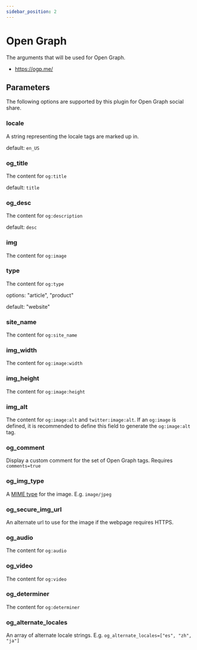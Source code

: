 ```yaml
---
sidebar_position: 2
---
```


# Open Graph
The arguments that will be used for Open Graph.

- https://ogp.me/

## Parameters
The following options are supported by this plugin for Open Graph social share.

### locale
A string representing the locale tags are marked up in. 

default: `en_US`

### og_title
The content for `og:title` 

default: `title`

### og_desc
The content for `og:description` 

default: `desc`

### img
The content for `og:image`

### type
The content for `og:type`

options: "article", "product"

default: "website"

### site_name
The content for `og:site_name`

### img_width
The content for `og:image:width`

### img_height
The content for `og:image:height`

### img_alt
The content for `og:image:alt` and `twitter:image:alt`. If an `og:image` is defined, it is recommended to define this field to generate the `og:image:alt` tag.

### og_comment
Display a custom comment for the set of Open Graph tags. Requires `comments=true`

### og_img_type
A [MIME type](https://en.wikipedia.org/wiki/Internet_media_type) for the image. E.g. `image/jpeg`

### og_secure_img_url
An alternate url to use for the image if the webpage requires HTTPS.

### og_audio
The content for `og:audio`

### og_video
The content for `og:video`

### og_determiner
The content for `og:determiner`

### og_alternate_locales
An array of alternate locale strings. E.g. `og_alternate_locales=["es", "zh", "ja"]`